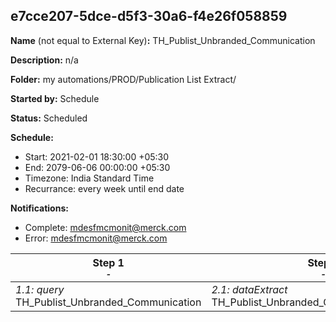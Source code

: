 ## e7cce207-5dce-d5f3-30a6-f4e26f058859

**Name** (not equal to External Key)**:** TH_Publist_Unbranded_Communication

**Description:** n/a

**Folder:** my automations/PROD/Publication List Extract/

**Started by:** Schedule

**Status:** Scheduled

**Schedule:**

* Start: 2021-02-01 18:30:00 +05:30
* End: 2079-06-06 00:00:00 +05:30
* Timezone: India Standard Time
* Recurrance: every week until end date

**Notifications:**

* Complete: mdesfmcmonit@merck.com
* Error: mdesfmcmonit@merck.com

| Step 1<br>_<small>-</small>_ | Step 2<br>_<small>-</small>_ | Step 3<br>_<small>-</small>_ |
| --- | --- | --- |
| _1.1: query_<br>TH_Publist_Unbranded_Communication | _2.1: dataExtract_<br>TH_Publist_Unbranded_Communication_Extract | _3.1: fileTransfer_<br>TH_Publist_Unbranded_Communication_Transfer |
